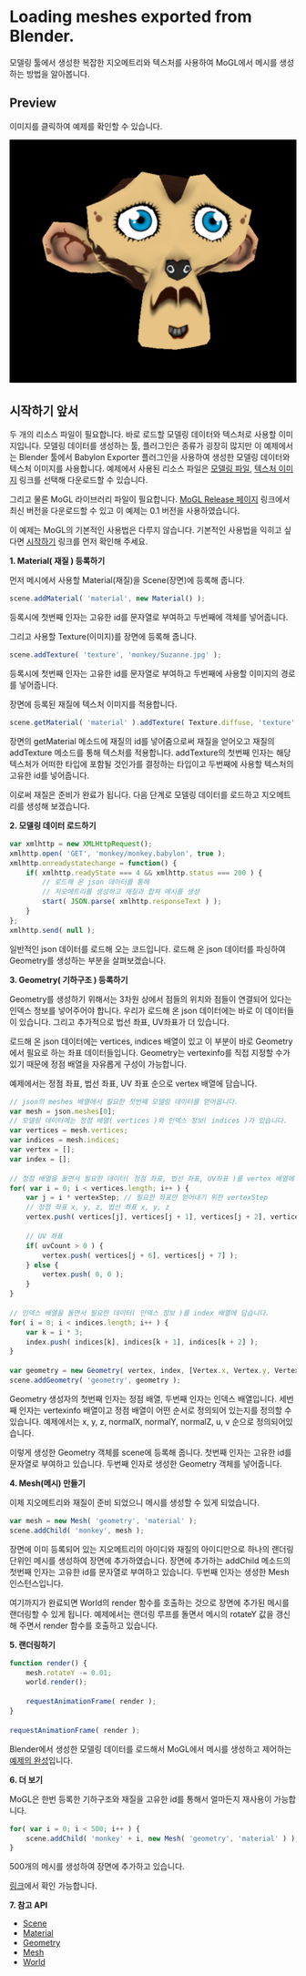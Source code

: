 # Loading meshes exported from Blender.

모델링 툴에서 생성한 복잡한 지오메트리와 텍스처를 사용하여 MoGL에서 메시를 생성하는 방법을 알아봅니다.

## Preview

이미지를 클릭하여 예제를 확인할 수 있습니다.

[![monkey](LoadingMeshes/monkey.PNG)](http://projectbs.github.io/MoGL/showcase.0.1/monkey.html)

## 시작하기 앞서

두 개의 리소스 파일이 필요합니다. 바로 로드할 모델링 데이터와 텍스처로 사용할 이미지입니다.
모델링 데이터를 생성하는 툴, 플러그인은 종류가 굉장히 많지만 이 예제에서는 Blender 툴에서 Babylon Exporter 플러그인을 사용하여 생성한 모델링 데이터와 텍스처 이미지를 사용합니다.
예제에서 사용된 리소스 파일은 [모델링 파일](https://raw.githubusercontent.com/projectBS/MoGL/dev/showcase.0.1/monkey/monkey.babylon), [텍스처 이미지](https://raw.githubusercontent.com/projectBS/MoGL/dev/showcase.0.1/monkey/Suzanne.jpg) 링크를 선택해 다운로드할 수 있습니다.

그리고 물론 MoGL 라이브러리 파일이 필요합니다.
[MoGL Release 페이지](https://github.com/projectBS/MoGL/releases) 링크에서 최신 버전을 다운로드할 수 있고 이 예제는 0.1 버전을 사용하였습니다.

이 예제는 MoGL의 기본적인 사용법은 다루지 않습니다.
기본적인 사용법을 익히고 싶다면 [시작하기](https://github.com/projectBS/MoGL/blob/master/GettingStart.md) 링크를 먼저 확인해 주세요.

**1. Material( 재질 ) 등록하기**

먼저 메시에서 사용할 Material(재질)을 Scene(장면)에 등록해 줍니다.

```javascript
scene.addMaterial( 'material', new Material() );
```

등록시에 첫번째 인자는 고유한 id를 문자열로 부여하고 두번째에 객체를 넣어줍니다.

그리고 사용할 Texture(이미지)를 장면에 등록해 줍니다.

```javascript
scene.addTexture( 'texture', 'monkey/Suzanne.jpg' );
```

등록시에 첫번째 인자는 고유한 id를 문자열로 부여하고 두번째에 사용할 이미지의 경로를 넣어줍니다.

장면에 등록된 재질에 텍스처 이미지를 적용합니다.

```javascript
scene.getMaterial( 'material' ).addTexture( Texture.diffuse, 'texture' );
```

장면의 getMaterial 메소드에 재질의 id를 넣어줌으로써 재질을 얻어오고 재질의 addTexture 메소드를 통해 텍스처를 적용합니다.
addTexture의 첫번째 인자는 해당 텍스처가 어떠한 타입에 포함될 것인가를 결정하는 타입이고 두번째에 사용할 텍스처의 고유한 id를 넣어줍니다.

이로써 재질은 준비가 완료가 됩니다.
다음 단계로 모델링 데이터를 로드하고 지오메트리를 생성해 보겠습니다.

**2. 모델링 데이터 로드하기**

```javascript
var xmlhttp = new XMLHttpRequest();
xmlhttp.open( 'GET', 'monkey/monkey.babylon', true );
xmlhttp.onreadystatechange = function() {
    if( xmlhttp.readyState === 4 && xmlhttp.status === 200 ) {
        // 로드해 온 json 데이터를 통해 
        // 지오메트리를 생성하고 재질과 합쳐 메시를 생성
        start( JSON.parse( xmlhttp.responseText ) );
    }
};
xmlhttp.send( null );
```

일반적인 json 데이터를 로드해 오는 코드입니다.
로드해 온 json 데이터를 파싱하여 Geometry를 생성하는 부분을 살펴보겠습니다.

**3. Geometry( 기하구조 ) 등록하기**

Geometry를 생성하기 위해서는 3차원 상에서 점들의 위치와 점들이 연결되어 있다는 인덱스 정보를 넣어주어야 합니다.
우리가 로드해 온 json 데이터에는 바로 이 데이터들이 있습니다.
그리고 추가적으로 법선 좌표, UV좌표가 더 있습니다.

로드해 온 json 데이터에는 vertices, indices 배열이 있고 이 부분이 바로 Geometry에서 필요로 하는 좌표 데이터들입니다.
Geometry는 vertexinfo를 직접 지정할 수가 있기 때문에 정점 배열을 자유롭게 구성이 가능합니다.

예제에서는 정점 좌표, 법선 좌표, UV 좌표 순으로 vertex 배열에 담습니다.

```javascript
// json의 meshes 배열에서 필요한 첫번째 모델링 데이터를 얻어옵니다.
var mesh = json.meshes[0];
// 모델링 데이터에는 정점 배열( vertices )와 인덱스 정보( indices )가 있습니다.
var vertices = mesh.vertices;
var indices = mesh.indices;
var vertex = [];
var index = [];

// 정점 배열을 돌면서 필요한 데이터( 정점 좌표, 법선 좌표, UV좌표 )를 vertex 배열에 담습니다.
for( var i = 0; i < vertices.length; i++ ) {
    var j = i * vertexStep; // 필요한 좌표만 얻어내기 위한 vertexStep
    // 정점 좌표 x, y, z, 법선 좌표 x, y, z
    vertex.push( vertices[j], vertices[j + 1], vertices[j + 2], vertices[j + 3], vertices[j + 4], vertices[j + 5] );
    
    // UV 좌표
    if( uvCount > 0 ) {
        vertex.push( vertices[j + 6], vertices[j + 7] );
    } else {
        vertex.push( 0, 0 );
    }
}

// 인덱스 배열을 돌면서 필요한 데이터( 인덱스 정보 )를 index 배열에 담습니다.
for( i = 0; i < indices.length; i++ ) {
    var k = i * 3;
    index.push( indices[k], indices[k + 1], indices[k + 2] );
}

var geometry = new Geometry( vertex, index, [Vertex.x, Vertex.y, Vertex.z, Vertex.normalX, Vertex.normalY, Vertex.normalZ, Vertex.u, Vertex.v] );
scene.addGeometry( 'geometry', geometry );
```

Geometry 생성자의 첫번째 인자는 정점 배열, 두번째 인자는 인덱스 배열입니다.
세번째 인자는 vertexinfo 배열이고 정점 배열이 어떤 순서로 정의되어 있는지를 정의할 수 있습니다.
예제에서는 x, y, z, normalX, normalY, normalZ, u, v 순으로 정의되어있습니다.

이렇게 생성한 Geometry 객체를 scene에 등록해 줍니다. 첫번째 인자는 고유한 id를 문자열로 부여하고 있습니다. 두번째 인자로 생성한 Geometry 객체를 넣어줍니다.


**4. Mesh(메시) 만들기**

이제 지오메트리와 재질이 준비 되었으니 메시를 생성할 수 있게 되었습니다.

```javascript
var mesh = new Mesh( 'geometry', 'material' );
scene.addChild( 'monkey', mesh );
```

장면에 이미 등록되어 있는 지오메트리의 아이디와 재질의 아이디만으로 하나의 랜더링 단위인 메시를 생성하여 장면에 추가하였습니다.
장면에 추가하는 addChild 메소드의 첫번째 인자는 고유한 id를 문자열로 부여하고 있습니다. 두번째 인자는 생성한 Mesh 인스턴스입니다.

여기까지가 완료되면 World의 render 함수를 호출하는 것으로 장면에 추가된 메시를 랜더링할 수 있게 됩니다.
예제에서는 랜더링 루프를 돌면서 메시의 rotateY 값을 갱신해 주면서 render 함수를 호출하고 있습니다.

**5. 랜더링하기**

```javascript
function render() {
    mesh.rotateY -= 0.01;
    world.render();

    requestAnimationFrame( render );
}

requestAnimationFrame( render );
```

Blender에서 생성한 모델링 데이터를 로드해서 MoGL에서 메시를 생성하고 제어하는 [예제의 완성](http://projectbs.github.io/MoGL/showcase.0.1/monkey.html)입니다.

**6. 더 보기**

MoGL은 한번 등록한 기하구조와 재질을 고유한 id를 통해서 얼마든지 재사용이 가능합니다.

```javascript
for( var i = 0; i < 500; i++ ) {
    scene.addChild( 'monkey' + i, new Mesh( 'geometry', 'material' ) );
}
```

500개의 메시를 생성하여 장면에 추가하고 있습니다.

[링크](http://projectbs.github.io/MoGL/showcase.0.1/monkeys.html)에서 확인 가능합니다.

**7. 참고 API**

* [Scene](https://github.com/projectBS/MoGL/blob/master/doc/Scene.md)
* [Material](https://github.com/projectBS/MoGL/blob/master/doc/Material.md)
* [Geometry](https://github.com/projectBS/MoGL/blob/master/doc/Geometry.md)
* [Mesh](https://github.com/projectBS/MoGL/blob/master/doc/Mesh.md)
* [World](https://github.com/projectBS/MoGL/blob/master/doc/World.md)
